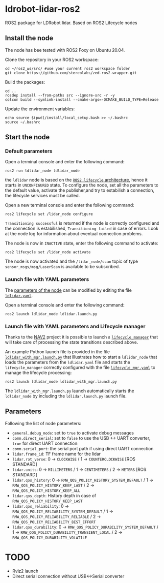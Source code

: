 # ldrobot-lidar-ros2
ROS2 package for LDRobot lidar. Based on ROS2 Lifecycle nodes

## Install the node

The node has bee tested with ROS2 Foxy on Ubuntu 20.04.

Clone the repository in your ROS2 workspace:

    cd ~/ros2_ws/src/ #use your current ros2 workspace folder
    git clone https://github.com/stereolabs/zed-ros2-wrapper.git

Build the packages:

    cd ..
    rosdep install --from-paths src --ignore-src -r -y
    colcon build --symlink-install --cmake-args=-DCMAKE_BUILD_TYPE=Release

Update the environment variables:

    echo source $(pwd)/install/local_setup.bash >> ~/.bashrc
    source ~/.bashrc

## Start the node

### Default parameters

Open a terminal console and enter the following command:

    ros2 run ldlidar_node ldlidar_node

the `ldlidar` node is based on the [`ROS2 lifecycle` architecture](https://design.ros2.org/articles/node_lifecycle.html), hence it starts in `UNCONFIGURED` state.
To configure the node, set all the parameters to the default value, activate the publisher,and try to estabilish a connection, the lifecycle services must be called.

Open a new terminal console and enter the following command: 

    ros2 lifecycle set /lidar_node configure

`Transitioning successful` is returned if the node is correctly configured and the connection is estabilished, `Transitioning failed` in case of errors. Look at the node log for information about eventual connection problems.

The node is now in `INACTIVE` state, enter the following command to activate:

    ros2 lifecycle set /lidar_node activate
    
The node is now activated and the `/lidar_node/scan` topic of type `sensor_msgs/msg/LaserScan` is available to be subscribed.

### Launch file with YAML parameters

The [parameters of the node](#parameters) can be modified by editing the file [`ldlidar.yaml`](ldlidar_node/config/ldlidar.yaml).

Open a terminal console and enter the following command:

    ros2 launch ldlidar_node ldlidar.launch.py

### Launch file with YAML parameters and Lifecycle manager

Thanks to the [NAV2](https://navigation.ros.org/index.html) project it is possible to launch a [`lifecycle_manager`](https://navigation.ros.org/configuration/packages/configuring-lifecycle.html) that will take care of processing the state transitions described above.

An example Python launch file is provided in the file [`ldlidar_with_mgr.launch.py`](ldlidar_node/launch/ldlidar_with_mgr.launch.py) that illustrates how to start a `ldlidar_node` that loads the parameters from the `ldlidar.yaml` file and starts the `lifecycle_manager` correctly configured with the file [`lifecycle_mgr.yaml`](ldlidar_node/config/lifecycle_mgr.yaml) to manage the lifecycle processing:

    ros2 launch ldlidar_node ldlidar_with_mgr.launch.py

The `ldlidar_with_mgr.launch.py` launch automatically starts the `ldlidar_node` by including the `ldlidar.launch.py` launch file.

## Parameters

Following the list of node parameters:

* `general.debug_mode`: set to `true` to activate debug messages
* `comm.direct_serial`: set to `false` to use the USB <-> UART converter, `true` for direct UART connection 
* `comm.serial_port`: the serial port path if using direct UART connection
* `lidar.frame_id`: TF frame name for the lidar
* `lidar.rot_verse`: 0 -> `CLOCKWISE` / 1 -> `COUNTERCLOCKWISE` [ROS STANDARD]
* `lidar.units`: 0 -> `MILLIMETERS` / 1 -> `CENTIMETERS` / 2 -> `METERS` [ROS STANDARD]
* `lidar.qos_history`: 0 -> `RMW_QOS_POLICY_HISTORY_SYSTEM_DEFAULT` / 1 -> `RMW_QOS_POLICY_HISTORY_KEEP_LAST` / 2 -> `RMW_QOS_POLICY_HISTORY_KEEP_ALL`
* `lidar.qos_depth`: History depth in case of `RMW_QOS_POLICY_HISTORY_KEEP_LAST` 
* `lidar.qos_reliability`: 0 -> `RMW_QOS_POLICY_RELIABILITY_SYSTEM_DEFAULT` / 1 -> `RMW_QOS_POLICY_RELIABILITY_RELIABLE` / 2 -> `RMW_QOS_POLICY_RELIABILITY_BEST_EFFORT`
* `lidar.qos_durability`: 0 -> `RMW_QOS_POLICY_DURABILITY_SYSTEM_DEFAULT` / 1 -> `RMW_QOS_POLICY_DURABILITY_TRANSIENT_LOCAL` / 2 -> `RMW_QOS_POLICY_DURABILITY_VOLATILE`

# TODO
* Rviz2 launch
* Direct serial connection without USB<->Serial converter






